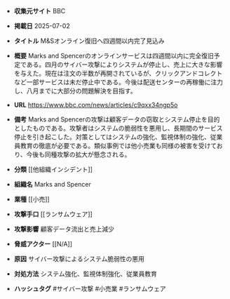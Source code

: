 - **収集元サイト**
BBC

- **掲載日**
2025-07-02

- **タイトル**
M&Sオンライン復旧へ四週間以内完了見込み

- **概要**
Marks and Spencerのオンラインサービスは四週間以内に完全復旧予定である。四月のサイバー攻撃によりシステムが停止し、売上に大きな影響を与えた。現在は注文の半数が再開されているが、クリックアンドコレクトなど一部サービスは未だ停止中である。今後は配送センターの再稼働に注力し、八月までに大部分の問題解決を目指す。

- **URL**
https://www.bbc.com/news/articles/c9qxx34ngp5o

- **備考**
Marks and Spencerの攻撃は顧客データの窃取とシステム停止を目的としたものである。攻撃者はシステムの脆弱性を悪用し、長期間のサービス停止を引き起こした。対策としてはシステムの強化、監視体制の強化、従業員教育の徹底が必要である。類似事例では他小売業も同様の被害を受けており、今後も同種攻撃の拡大が懸念される。

- **分類**
[[他組織インシデント]]

- **組織名**
Marks and Spencer

- **業種**
[[小売]]

- **攻撃手口**
[[ランサムウェア]]

- **攻撃影響**
顧客データ流出と売上減少

- **脅威アクター**
[[N/A]]

- **原因**
サイバー攻撃によるシステム脆弱性の悪用

- **対処方法**
システム強化、監視体制強化、従業員教育

- **ハッシュタグ**
#サイバー攻撃 #小売業 #ランサムウェア
